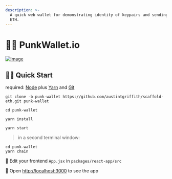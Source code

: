 ```yaml
---
description: >-
  A quick web wallet for demonstrating identity of keypairs and sending around
  ETH.
---
```


# 👨‍🎤     PunkWallet.io

[![image](https://user-images.githubusercontent.com/2653167/111859677-3234d900-8908-11eb-9614-815f5b945705.png)](https://user-images.githubusercontent.com/2653167/111859677-3234d900-8908-11eb-9614-815f5b945705.png)

## 🏃‍♀️ Quick Start

required: [Node](https://nodejs.org/dist/latest-v12.x/) plus [Yarn](https://classic.yarnpkg.com/en/docs/install/) and [Git](https://git-scm.com/downloads)

```
git clone -b punk-wallet https://github.com/austintgriffith/scaffold-eth.git punk-wallet

cd punk-wallet
```

```
yarn install
```

```
yarn start
```

> in a second terminal window:

```
cd punk-wallet
yarn chain
```

📝 Edit your frontend `App.jsx` in `packages/react-app/src`

📱 Open [http://localhost:3000](http://localhost:3000) to see the app
